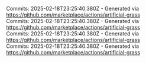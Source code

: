 Commits: 2025-02-18T23:25:40.380Z - Generated via https://github.com/marketplace/actions/artificial-grass
<br>
Commits: 2025-02-18T23:25:40.380Z - Generated via https://github.com/marketplace/actions/artificial-grass
<br>
Commits: 2025-02-18T23:25:40.380Z - Generated via https://github.com/marketplace/actions/artificial-grass
<br>
Commits: 2025-02-18T23:25:40.380Z - Generated via https://github.com/marketplace/actions/artificial-grass
<br>
